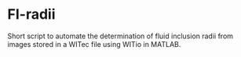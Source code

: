 # FI-radii
Short script to automate the determination of fluid inclusion radii from images stored in a WITec file using WITio in MATLAB.
